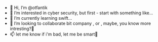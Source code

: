 - 👋 Hi, I’m @otfantik
- 👀 I’m interested in cyber security, but first - start with something like...
- 🌱 I’m currently learning swift...
- 💞️ I’m looking to collaborate bit company , or , maybe, you know more intresting?🥱
- 📫 let me know if i'm bad, let me be smart💃
